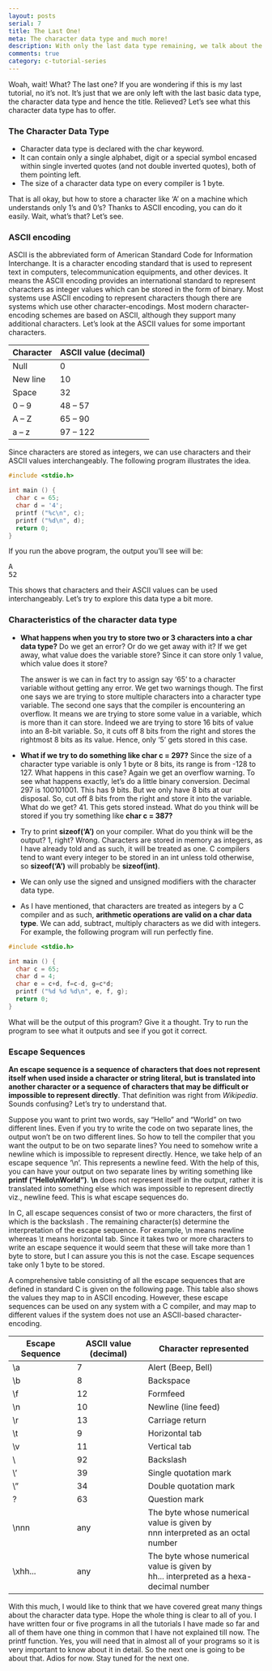 ```yaml
---
layout: posts
serial: 7
title: The Last One!
meta: The character data type and much more!
description: With only the last data type remaining, we talk about the character data type in C, its implementation, the ASCII standard and escape sequences
comments: true
category: c-tutorial-series
---
```


Woah, wait! What? The last one? If you are wondering if this is my last tutorial, no it’s not. It’s just that we are only left with the last basic data type, the character data type and hence the title. Relieved? Let’s see what this character data type has to offer.


### The Character Data Type

+ Character data type is declared with the char keyword.
+ It can contain only a single alphabet, digit or a special symbol encased within single inverted quotes (and not double inverted quotes), both of them pointing left.
+ The size of a character data type on every compiler is 1 byte.

That is all okay, but how to store a character like ‘A’ on a machine which understands only 1’s and 0’s? Thanks to ASCII encoding, you can do it easily. Wait, what’s that? Let’s see.


### ASCII encoding

ASCII is the abbreviated form of American Standard Code for Information Interchange. It is a character encoding standard that is used to represent text in computers, telecommunication equipments, and other devices. It means the ASCII encoding provides an international standard to represent characters as integer values which can be stored in the form of binary. Most systems use ASCII encoding to represent characters though there are systems which use other character-encodings. Most modern character-encoding schemes are based on ASCII, although they support many additional characters. Let’s look at the ASCII values for some important characters.


| Character | ASCII value (decimal) |
| --------- | --------------------- |
| Null      | 0                     |
| New line  | 10                    |
| Space     | 32                    |
| 0 – 9     | 48 – 57               |
| A – Z     | 65 – 90               |
| a – z     | 97 – 122              |

Since characters are stored as integers, we can use characters and their ASCII values interchangeably. The following program illustrates the idea.

```c
#include <stdio.h>

int main () {
  char c = 65;
  char d = '4';
  printf ("%c\n", c);
  printf ("%d\n", d);
  return 0;
}
```

If you run the above program, the output you’ll see will be:

<pre class="output">A                                 
52</pre>

This shows that characters and their ASCII values can be used interchangeably. Let’s try to explore this data type a bit more.

### Characteristics of the character data type

+ **What happens when you try to store two or 3 characters into a char data type?** Do we get an error? Or do we get away with it? If we get away, what value does the variable store? Since it can store only 1 value, which value does it store?

    The answer is we can in fact try to assign say ‘65’ to a character variable without getting any error. We get two warnings though. The first one says we are trying to store multiple characters into a character type variable. The second one says that the compiler is encountering an overflow. It means we are trying to store some value in a variable, which is more than it can store. Indeed we are trying to store 16 bits of value into an 8-bit variable. So, it cuts off 8 bits from the right and stores the rightmost 8 bits as its value. Hence, only ‘5’ gets stored in this case.

+ **What if we try to do something like char c = 297?** Since the size of a character type variable is only 1 byte or 8 bits, its range is from -128 to 127. What happens in this case? Again we get an overflow warning. To see what happens exactly, let’s do a little binary conversion. Decimal 297 is 100101001. This has 9 bits. But we only have 8 bits at our disposal. So, cut off 8 bits from the right and store it into the variable. What do we get? 41. This gets stored instead. What do you think will be stored if you try something like **char c = 387?**

+ Try to print **sizeof(‘A’)** on your compiler. What do you think will be the output? 1, right? Wrong. Characters are stored in memory as integers, as I have already told and as such, it will be treated as one. C compilers tend to want every integer to be stored in an int unless told otherwise, so **sizeof(‘A’)** will probably be **sizeof(int)**.

+ We can only use the signed and unsigned modifiers with the character data type.

+ As I have mentioned, that characters are treated as integers by a C compiler and as such, **arithmetic operations are valid on a char data type**. We can add, subtract, multiply characters as we did with integers. For example, the following program will run perfectly fine.


```c
#include <stdio.h>

int main () {
  char c = 65;
  char d = 4;
  char e = c+d, f=c-d, g=c*d;
  printf ("%d %d %d\n", e, f, g);
  return 0;
}
```

What will be the output of this program? Give it a thought. Try to run the program to see what it outputs and see if you got it correct.


### Escape Sequences

**An escape sequence is a sequence of characters that does not represent itself when used inside a character or string literal, but is translated into another character or a sequence of characters that may be difficult or impossible to represent directly**. That definition was right from *Wikipedia*. Sounds confusing? Let’s try to understand that.

Suppose you want to print two words, say “Hello” and “World” on two different lines. Even if you try to write the code on two separate lines, the output won’t be on two different lines. So how to tell the compiler that you want the output to be on two separate lines? You need to somehow write a newline which is impossible to represent directly. Hence, we take help of an escape sequence ‘\n’. This represents a newline feed. With the help of this, you can have your output on two separate lines by writing something like **printf (“Hello\nWorld”)**. **\n** does not represent itself in the output, rather it is translated into something else which was impossible to represent directly viz., newline feed. This is what escape sequences do.

In C, all escape sequences consist of two or more characters, the first of which is the backslash \. The remaining character(s) determine the interpretation of the escape sequence. For example, \n means newline whereas \t means horizontal tab. Since it takes two or more characters to write an escape sequence it would seem that these will take more than 1 byte to store, but I can assure you this is not the case. Escape sequences take only 1 byte to be stored.

A comprehensive table consisting of all the escape sequences that are defined in standard C is given on the following page. This table also shows the values they map to in ASCII encoding. However, these escape sequences can be used on any system with a C compiler, and may map to different values if the system does not use an ASCII-based character-encoding.

| Escape Sequence | ASCII value (decimal) | Character represented                                                                      |
| --------------- | --------------------- | ------------------------------------------------------------------------------------------ |
| \a              | 7                     | Alert (Beep, Bell)                                                                         |
| \b              | 8                     | Backspace                                                                                  |
| \f              | 12                    | Formfeed                                                                                   |
| \n              | 10                    | Newline (line feed)                                                                        |
| \r              | 13                    | Carriage return                                                                            |
| \t              | 9                     | Horizontal tab                                                                             |
| \v              | 11                    | Vertical tab                                                                               |
| \\              | 92                    | Backslash                                                                                  |
| \’              | 39                    | Single quotation mark                                                                      |
| \”              | 34                    | Double quotation mark                                                                      |
| \?              | 63                    | Question mark                                                                              |
| \nnn            | any                   | The byte whose numerical value is given by <br> nnn interpreted as an octal number         |
| \xhh...         | any                   | The byte whose numerical value is given by <br> hh... interpreted as a hexa-decimal number |

With this much, I would like to think that we have covered great many things about the character data type. Hope the whole thing is clear to all of you. I have written four or five programs in all the tutorials I have made so far and all of them have one thing in common that I have not explained till now. The printf function. Yes, you will need that in almost all of your programs so it is very important to know about it in detail. So the next one is going to be about that. Adios for now. Stay tuned for the next one.
